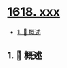 # [1618. xxx](https://github.com/Tdahuyou/TNotes.leetcode/tree/main/notes/1618.%20xxx)

<!-- region:toc -->

- [1. 📝 概述](#1--概述)

<!-- endregion:toc -->

## 1. 📝 概述
